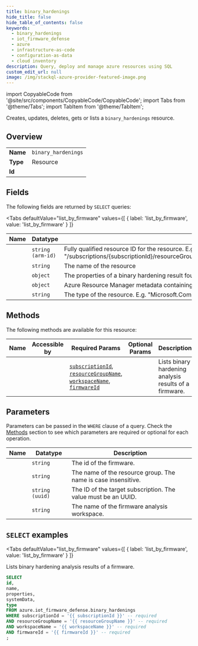 ```yaml
--- 
title: binary_hardenings
hide_title: false
hide_table_of_contents: false
keywords:
  - binary_hardenings
  - iot_firmware_defense
  - azure
  - infrastructure-as-code
  - configuration-as-data
  - cloud inventory
description: Query, deploy and manage azure resources using SQL
custom_edit_url: null
image: /img/stackql-azure-provider-featured-image.png
---
```


import CopyableCode from '@site/src/components/CopyableCode/CopyableCode';
import Tabs from '@theme/Tabs';
import TabItem from '@theme/TabItem';

Creates, updates, deletes, gets or lists a <code>binary_hardenings</code> resource.

## Overview
<table><tbody>
<tr><td><b>Name</b></td><td><code>binary_hardenings</code></td></tr>
<tr><td><b>Type</b></td><td>Resource</td></tr>
<tr><td><b>Id</b></td><td><CopyableCode code="azure.iot_firmware_defense.binary_hardenings" /></td></tr>
</tbody></table>

## Fields

The following fields are returned by `SELECT` queries:

<Tabs
    defaultValue="list_by_firmware"
    values={[
        { label: 'list_by_firmware', value: 'list_by_firmware' }
    ]}
>
<TabItem value="list_by_firmware">

<table>
<thead>
    <tr>
    <th>Name</th>
    <th>Datatype</th>
    <th>Description</th>
    </tr>
</thead>
<tbody>
<tr>
    <td><CopyableCode code="id" /></td>
    <td><code>string (arm-id)</code></td>
    <td>Fully qualified resource ID for the resource. E.g. "/subscriptions/&#123;subscriptionId&#125;/resourceGroups/&#123;resourceGroupName&#125;/providers/&#123;resourceProviderNamespace&#125;/&#123;resourceType&#125;/&#123;resourceName&#125;"</td>
</tr>
<tr>
    <td><CopyableCode code="name" /></td>
    <td><code>string</code></td>
    <td>The name of the resource</td>
</tr>
<tr>
    <td><CopyableCode code="properties" /></td>
    <td><code>object</code></td>
    <td>The properties of a binary hardening result found within a firmware image (title: binary hardening result properties)</td>
</tr>
<tr>
    <td><CopyableCode code="systemData" /></td>
    <td><code>object</code></td>
    <td>Azure Resource Manager metadata containing createdBy and modifiedBy information.</td>
</tr>
<tr>
    <td><CopyableCode code="type" /></td>
    <td><code>string</code></td>
    <td>The type of the resource. E.g. "Microsoft.Compute/virtualMachines" or "Microsoft.Storage/storageAccounts"</td>
</tr>
</tbody>
</table>
</TabItem>
</Tabs>

## Methods

The following methods are available for this resource:

<table>
<thead>
    <tr>
    <th>Name</th>
    <th>Accessible by</th>
    <th>Required Params</th>
    <th>Optional Params</th>
    <th>Description</th>
    </tr>
</thead>
<tbody>
<tr>
    <td><a href="#list_by_firmware"><CopyableCode code="list_by_firmware" /></a></td>
    <td><CopyableCode code="select" /></td>
    <td><a href="#parameter-subscriptionId"><code>subscriptionId</code></a>, <a href="#parameter-resourceGroupName"><code>resourceGroupName</code></a>, <a href="#parameter-workspaceName"><code>workspaceName</code></a>, <a href="#parameter-firmwareId"><code>firmwareId</code></a></td>
    <td></td>
    <td>Lists binary hardening analysis results of a firmware.</td>
</tr>
</tbody>
</table>

## Parameters

Parameters can be passed in the `WHERE` clause of a query. Check the [Methods](#methods) section to see which parameters are required or optional for each operation.

<table>
<thead>
    <tr>
    <th>Name</th>
    <th>Datatype</th>
    <th>Description</th>
    </tr>
</thead>
<tbody>
<tr id="parameter-firmwareId">
    <td><CopyableCode code="firmwareId" /></td>
    <td><code>string</code></td>
    <td>The id of the firmware.</td>
</tr>
<tr id="parameter-resourceGroupName">
    <td><CopyableCode code="resourceGroupName" /></td>
    <td><code>string</code></td>
    <td>The name of the resource group. The name is case insensitive.</td>
</tr>
<tr id="parameter-subscriptionId">
    <td><CopyableCode code="subscriptionId" /></td>
    <td><code>string (uuid)</code></td>
    <td>The ID of the target subscription. The value must be an UUID.</td>
</tr>
<tr id="parameter-workspaceName">
    <td><CopyableCode code="workspaceName" /></td>
    <td><code>string</code></td>
    <td>The name of the firmware analysis workspace.</td>
</tr>
</tbody>
</table>

## `SELECT` examples

<Tabs
    defaultValue="list_by_firmware"
    values={[
        { label: 'list_by_firmware', value: 'list_by_firmware' }
    ]}
>
<TabItem value="list_by_firmware">

Lists binary hardening analysis results of a firmware.

```sql
SELECT
id,
name,
properties,
systemData,
type
FROM azure.iot_firmware_defense.binary_hardenings
WHERE subscriptionId = '{{ subscriptionId }}' -- required
AND resourceGroupName = '{{ resourceGroupName }}' -- required
AND workspaceName = '{{ workspaceName }}' -- required
AND firmwareId = '{{ firmwareId }}' -- required
;
```
</TabItem>
</Tabs>
